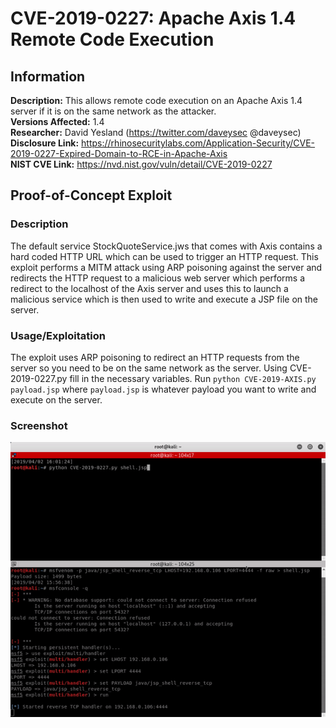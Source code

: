 # CVE-2019-0227: Apache Axis 1.4 Remote Code Execution


## Information
**Description:** This allows remote code execution on an Apache Axis 1.4 server if it is on the same network as the attacker.  
**Versions Affected:** 1.4  
**Researcher:** David Yesland (https://twitter.com/daveysec @daveysec)  
**Disclosure Link:** https://rhinosecuritylabs.com/Application-Security/CVE-2019-0227-Expired-Domain-to-RCE-in-Apache-Axis  
**NIST CVE Link:** https://nvd.nist.gov/vuln/detail/CVE-2019-0227  

## Proof-of-Concept Exploit
### Description
The default service StockQuoteService.jws that comes with Axis contains a hard coded HTTP URL which can be used to trigger an HTTP request. This exploit performs a MITM attack using ARP poisoning against the server and redirects the HTTP request to a malicious web server which performs a redirect to the localhost of the Axis server and uses this to launch a malicious service which is then used to write and execute a JSP file on the server.

### Usage/Exploitation
The exploit uses ARP poisoning to redirect an HTTP requests from the server so you need to be on the same network as the server. Using CVE-2019-0227.py fill in the necessary variables. Run `python CVE-2019-AXIS.py payload.jsp` where `payload.jsp` is whatever payload you want to write and execute on the server.  

### Screenshot
![Alt-text that shows up on hover](poc_image.gif)